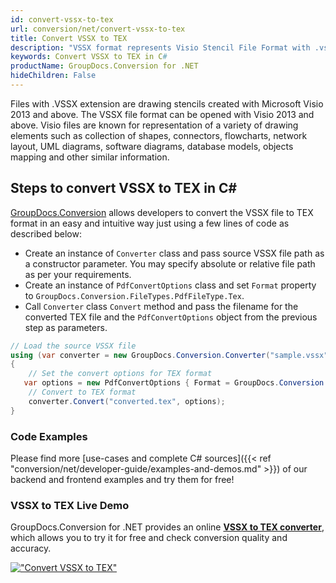 ```yaml
---
id: convert-vssx-to-tex
url: conversion/net/convert-vssx-to-tex
title: Convert VSSX to TEX
description: "VSSX format represents Visio Stencil File Format with .vssx extension. Learn how to convert VSSX to TEX file programmatically in C# language using GroupDocs.Conversion for .NET library."
keywords: Convert VSSX to TEX in C#
productName: GroupDocs.Conversion for .NET
hideChildren: False
---
```


Files with .VSSX extension are drawing stencils created with Microsoft Visio 2013 and above. The VSSX file format can be opened with Visio 2013 and above. Visio files are known for representation of a variety of drawing elements such as collection of shapes, connectors, flowcharts, network layout, UML diagrams, software diagrams, database models, objects mapping and other similar information.

## Steps to convert VSSX to TEX in C#

[GroupDocs.Conversion](https://products.groupdocs.com/conversion/net) allows developers to convert the VSSX file to TEX format in an easy and intuitive way just using a few lines of code as described below:

* Create an instance of `Converter` class and pass source VSSX file path as a constructor parameter. You may specify absolute or relative file path as per your requirements. 
* Create an instance of `PdfConvertOptions` class and set `Format` property to `GroupDocs.Conversion.FileTypes.PdfFileType.Tex`.
* Call `Converter` class `Convert` method and pass the filename for the converted TEX file and the `PdfConvertOptions` object from the previous step as parameters.

```csharp
// Load the source VSSX file
using (var converter = new GroupDocs.Conversion.Converter("sample.vssx"))
{
    // Set the convert options for TEX format
   var options = new PdfConvertOptions { Format = GroupDocs.Conversion.FileTypes.PdfFileType.Tex };
    // Convert to TEX format
    converter.Convert("converted.tex", options);
}
```

### Code Examples

Please find more [use-cases and complete C# sources]({{< ref "conversion/net/developer-guide/examples-and-demos.md" >}}) of our backend and frontend examples and try them for free!

### VSSX to TEX Live Demo

GroupDocs.Conversion for .NET provides an online [**VSSX to TEX converter**](https://products.groupdocs.app/conversion/vssx-to-tex), which allows you to try it for free and check conversion quality and accuracy.

[!["Convert VSSX to TEX"](conversion/net/images/convert-to-tex/convert-vssx-to-tex.png)](https://products.groupdocs.app/conversion/vssx-to-tex)
